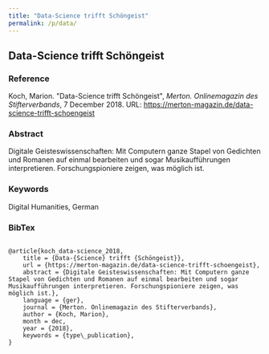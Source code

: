 ```yaml
---
title: "Data-Science trifft Schöngeist"
permalink: /p/data/
---
```


<meta name="citation_title" content="Data-Science trifft Schöngeist">
<meta name="citation_author" content="Marion Koch">
<meta name="citation_publication_date" content="2018">
<meta name="citation_publisher_name" content="Merton. Onlinemagazin des Stifterverbands">

## Data-Science trifft Schöngeist

### Reference

Koch, Marion. "Data-Science trifft Schöngeist", _Merton. Onlinemagazin des Stifterverbands_, 7 December 2018. URL: https://merton-magazin.de/data-science-trifft-schoengeist

### Abstract

Digitale Geisteswissenschaften: Mit Computern ganze Stapel von Gedichten und Romanen auf einmal bearbeiten und sogar Musikaufführungen interpretieren. Forschungspioniere zeigen, was möglich ist.

### Keywords

Digital Humanities, German

### BibTex

```

@article{koch_data-science_2018,
	title = {Data-{Science} trifft {Schöngeist}},
	url = {https://merton-magazin.de/data-science-trifft-schoengeist},
	abstract = {Digitale Geisteswissenschaften: Mit Computern ganze Stapel von Gedichten und Romanen auf einmal bearbeiten und sogar Musikaufführungen interpretieren. Forschungspioniere zeigen, was möglich ist.},
	language = {ger},
	journal = {Merton. Onlinemagazin des Stifterverbands},
	author = {Koch, Marion},
	month = dec,
	year = {2018},
	keywords = {type\_publication},
}

```

<span class='Z3988' title='url_ver=Z39.88-2004&amp;ctx_ver=Z39.88-2004&amp;rfr_id=info%3Asid%2Fzotero.org%3A2&amp;rft_val_fmt=info%3Aofi%2Ffmt%3Akev%3Amtx%3Adc&amp;rft.type=magazineArticle&amp;rft.title=Data-Science%20trifft%20Sch%C3%B6ngeist&amp;rft.source=Merton.%20Onlinemagazin%20des%20Stifterverbands&amp;rft.description=Digitale%20Geisteswissenschaften%3A%20Mit%20Computern%20ganze%20Stapel%20von%20Gedichten%20und%20Romanen%20auf%20einmal%20bearbeiten%20und%20sogar%20Musikauff%C3%BChrungen%20interpretieren.%20Forschungspioniere%20zeigen%2C%20was%20m%C3%B6glich%20ist.&amp;rft.identifier=https%3A%2F%2Fmerton-magazin.de%2Fdata-science-trifft-schoengeist&amp;rft.aufirst=Marion&amp;rft.aulast=Koch&amp;rft.au=Marion%20Koch&amp;rft.date=2018-12-07&amp;rft.language=ger'></span>
